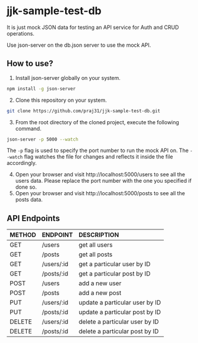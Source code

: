 # jjk-sample-test-db

It is just mock JSON data for testing an API service for Auth and CRUD operations.

Use json-server on the db.json server to use the mock API.

## How to use?

1. Install json-server globally on your system.

```sh
npm install -g json-server
```

2. Clone this repository on your system.

```sh
git clone https://github.com/praj31/jjk-sample-test-db.git
```

3. From the root directory of the cloned project, execute the following command.

```sh
json-server -p 5000 --watch
```

The `-p` flag is used to specify the port number to run the mock API on. 
The `--watch` flag watches the file for changes and reflects it inside the file accordingly.

4. Open your browser and visit http://localhost:5000/users to see all the users data. Please replace the port number with the one you specified if done so.
5. Open your browser and visit http://localhost:5000/posts to see all the posts data.


## API Endpoints
|METHOD  |ENDPOINT    |DESCRIPTION                   |
|:-------|:-----------|:-----------------------------|
|GET     |/users      |get all users                 |
|GET     |/posts      |get all posts                 |
|GET     |/users/:id  |get a particular user by ID   |  
|GET     |/posts/:id  |get a particular post by ID   |    
|POST    |/users      |add a new user                |
|POST    |/posts      |add a new post                |
|PUT     |/users/:id  |update a particular user by ID|  
|PUT     |/posts/:id  |update a particular post by ID|  
|DELETE  |/users/:id  |delete a particular user by ID|  
|DELETE  |/posts/:id  |delete a particular post by ID|   
